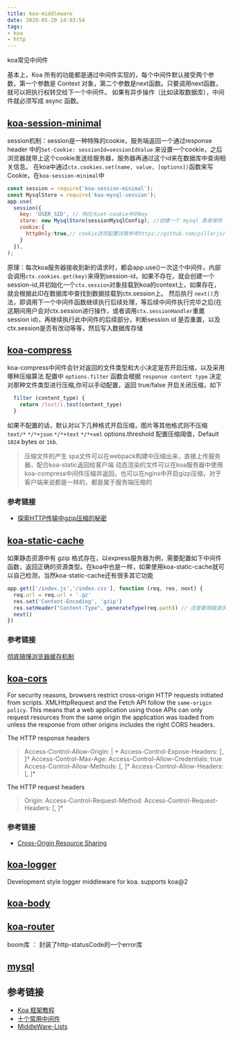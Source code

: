 ```yaml
---
title: koa-middleware
date: 2020-05-20 14:03:54
tags:
- koa
- http
---
```

koa常见中间件
<!-- more -->
基本上，Koa 所有的功能都是通过中间件实现的，每个中间件默认接受两个参数，第一个参数是 Context 对象，第二个参数是next函数。只要调用next函数，就可以把执行权转交给下一个中间件。
如果有异步操作（比如读取数据库），中间件就必须写成 async 函数。

## [koa-session-minimal](https://github.com/longztian/koa-session-minimal)
session机制：session是一种特殊的cookie，服务端返回一个通过response header 中的`Set-Cookie: sessionId=sessionIdValue` 来设置一个cookie，之后浏览器就带上这个cookie发送给服务器，服务器再通过这个id来在数据库中查询相关信息。
在koa中通过`ctx.cookies.set(name, value, [options])`函数来写 Cookie，在`koa-session-minimal`中
```js
const session = require('koa-session-minimal');
const MysqlStore = require('koa-mysql-session');
app.use(
  session({
    key: 'USER_SID', // 响应头set-cookie中的key
    store: new MysqlStore(sessionMysqlConfig), //创建一个 mysql 表来保存 sessionID
    cookie:{
      httpOnly:true,// cookie选项配置详情参考https://github.com/pillarjs/cookies
    }
  }),
);
```
原理：每次koa服务器接收到新的请求时，都会app.use()一次这个中间件，内部会调用`ctx.cookies.get(key)`来得到session-id，如果不存在，就会创建一个session-id,并初始化一个`ctx.session`对象挂载到koa的context上，如果存在，就会根据此ID在数据库中查找到数据挂载到ctx.session上。 然后执行 `next()`方法，即调用下一个中间件函数继续执行后续处理，等后续中间件执行完毕之后(在这期间用户会对ctx.session进行操作，或者调用`ctx.sessionHandler`重置session id)，再继续执行此中间件的后续部分，判断session id 是否重置，以及ctx.session是否有改动等等，然后写入数据库存储
## [koa-compress](https://github.com/koajs/compress)
koa-compress中间件会针对返回的文件类型和大小决定是否开启压缩，以及采用哪种压缩算法
配置中 `options.filter` 函数会根据 `response content type` 决定对那种文件类型进行压缩,你可以手动配置，返回 true/false 开启关闭压缩，如下
```js
  filter (content_type) {
  	return /text/i.test(content_type)
  }
```
如果不配置的话，默认对以下几种格式开启压缩，图片等其他格式则不压缩
`text/*`   `*/*+json`   `*/*+text`   `*/*+xml`
options.threshold 配置压缩阈值，Default `1024` bytes or `1kb`.
>压缩文件的产生
>spa文件可以在webpack构建中压缩出来，直接上传服务器，配合koa-static返回给客户端
>动态渲染的文件可以在koa服务器中使用koa-compress中间件压缩并返回，也可以在nginx中开启gizp压缩，对于客户端来说都是一样的，都是属于服务端压缩的
### 参考链接
- [探索HTTP传输中gzip压缩的秘密](https://juejin.im/entry/5a577f64518825733a30a050)
## [koa-static-cache](https://github.com/koajs/static)
如果静态资源中有 gzip 格式存在，以express服务器为例，需要配置如下中间件函数，返回正确的资源类型。在koa中也是一样，如果使用koa-static-cache就可以自己检测，当然koa-static-cache还有很多其它功能
```js
app.get(['/index.js','/index.css'], function (req, res, next) {
  req.url = req.url + '.gz'
  res.set('Content-Encoding', 'gzip')
  res.setHeader("Content-Type", generateType(req.path)) // 这里要根据请求文件设置content-type
  next()
})
```
### 参考链接
[彻底搞懂浏览器缓存机制](https://juejin.im/post/5c4528a6f265da611a4822cc)
## [koa-cors](https://github.com/evert0n/koa-cors)
For security reasons, browsers restrict cross-origin HTTP requests initiated from scripts.  XMLHttpRequest and the Fetch API follow the `same-origin policy`. This means that a web application using those APIs can only request resources from the same origin the application was loaded from unless the response from other origins includes the right CORS headers.

The HTTP response headers

>Access-Control-Allow-Origin: <origin> | *
>Access-Control-Expose-Headers: <header-name>[, <header-name>]*
>Access-Control-Max-Age: <delta-seconds>
>Access-Control-Allow-Credentials: true
>Access-Control-Allow-Methods: <method>[, <method>]*
>Access-Control-Allow-Headers: <header-name>[, <header-name>]*

The HTTP request headers
>Origin: <origin>
>Access-Control-Request-Method: <method>
>Access-Control-Request-Headers: <field-name>[, <field-name>]*

### 参考链接
- [Cross-Origin Resource Sharing](https://developer.mozilla.org/en-US/docs/Web/HTTP/CORS)
## [koa-logger](https://github.com/koajs/logger)
Development style logger middleware for koa. supports koa@2
## [koa-body](https://github.com/dlau/koa-body)
## [koa-router](https://github.com/ZijianHe/koa-router)
boom库 ： 封装了http-statusCode的一个error库
## [mysql](https://github.com/mysqljs/mysql)
## 参考链接
- [Koa 框架教程](http://www.ruanyifeng.com/blog/2017/08/koa.html)
- [十个常用中间件](https://www.jianshu.com/p/c1e0ca3f9764)
- [MiddleWare-Lists](https://www.bookstack.cn/read/koa-docs-Zh-CN-v2.7.0/middleware.md)